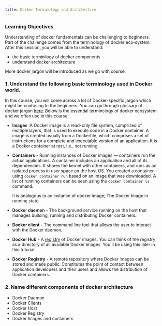 ```yaml
---
title: Docker Terminology and Architecture
---
```



### Learning Objectives
Understanding of docker fundamentals can be challenging to beginners. Part of the challenge comes from the terminology of docker eco-system. After this session, you will be able to understand:
- the basic terminilogy of docker components
- understand docker architecture

More docker jargon will be introduced as we go with course.

### 1. Understand the following basic terminology used in Docker world.

In this course, you will come across a lot of Docker-specific jargon which might be confusing to the beginners. You can go through glossary of docker jargon [here](https://docs.docker.com/glossary/). Below is the essential terminology of docker ecosystem and we often use in this course:

- **Images** :A Docker image is a read-only file system, comprised of multiple layers, that is used to execute code in a Docker container. A image is created usually from a Dockerfile, which comprises a set of instructions for a complete and executable version of an application. It is a Docker container at rest, i.e., not running.

- **Containers** - Running instances of Docker images &mdash; containers run the actual applications. A container includes an application and all of its dependencies. It shares the kernel with other containers, and runs as an isolated process in user space on the host OS. You created a container using `docker container run` based on an image that was downloaded. A list of running containers can be seen using the `docker container ls` command.

   It is analogous to an instance of docker image; The Docker Image in running state.

- **Docker daemon** - The background service running on the host that manages building, running and distributing Docker containers.

- **Docker client** - The command line tool that allows the user to interact with the Docker daemon.

- **Docker Hub** - A [registry](https://hub.docker.com/explore/) of Docker images. You can think of the registry as a directory of all available Docker images. You'll be using this later in this tutorial.

- **Docker Registry** - A remote repository where Docker Images can be stored and made public. Constitutes the point of contact between application developers and their users and allows the distribution of Docker containers.

### 2. Name different components of docker architecture

- Docker Daemon
- Docker Clients
- Docker Host 
- Docker Registry 
- Docker Images and containers


